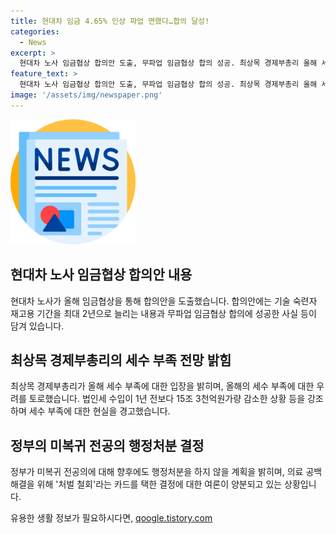 ```yaml
---
title: 현대차 임금 4.65% 인상 파업 면했다…합의 달성!
categories:
  - News
excerpt: >
  현대차 노사 임금협상 합의안 도출, 무파업 임금협상 합의 성공. 최상목 경제부총리 올해 세수 부족, 지난해보다 악화 발언. 정부, 미복귀 전공의에 대한 행정처분 중단 결정. 부정적 여론 우려와 함께 이슈 확산. SBS Biz에서 당신의 제보를 기다립니다. (150자)
feature_text: >
  현대차 노사 임금협상 합의안 도출, 무파업 임금협상 합의 성공. 최상목 경제부총리 올해 세수 부족, 지난해보다 악화 발언. 정부, 미복귀 전공의에 대한 행정처분 중단 결정. 부정적 여론 우려와 함께 이슈 확산. SBS Biz에서 당신의 제보를 기다립니다. (150자)
image: '/assets/img/newspaper.png'
---
```


<p><img src="/assets/img/newspaper.png" alt="kimp 속보" /></p>

<h2 data-ke-size="size26">현대차 노사 임금협상 합의안 내용</h2>

<p data-ke-size="size16">현대차 노사가 올해 임금협상을 통해 합의안을 도출했습니다. 합의안에는 기술 숙련자 재고용 기간을 최대 2년으로 늘리는 내용과 무파업 임금협상 합의에 성공한 사실 등이 담겨 있습니다.</p>

<h2 data-ke-size="size26">최상목 경제부총리의 세수 부족 전망 밝힘</h2>

<p data-ke-size="size16">최상목 경제부총리가 올해 세수 부족에 대한 입장을 밝히며, 올해의 세수 부족에 대한 우려를 토로했습니다. 법인세 수입이 1년 전보다 15조 3천억원가량 감소한 상황 등을 강조하며 세수 부족에 대한 현실을 경고했습니다.</p>

<h2 data-ke-size="size26">정부의 미복귀 전공의 행정처분 결정</h2>

<p data-ke-size="size16">정부가 미복귀 전공의에 대해 향후에도 행정처분을 하지 않을 계획을 밝히며, 의료 공백 해결을 위해 '처벌 철회'라는 카드를 택한 결정에 대한 여론이 양분되고 있는 상황입니다.</p>
유용한 생활 정보가 필요하시다면, <a href="https://qoogle.tistory.com" rel="dofollow">qoogle.tistory.com</a>


